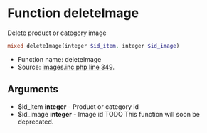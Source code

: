 Function deleteImage
===========================

Delete product or category image



```php
mixed deleteImage(integer $id_item, integer $id_image)
```

* Function name: deleteImage
* Source: [images.inc.php line 349](https://github.com/PrestaShop/PrestaShop/blob/1.5.0.2/images.inc.php#L349).

Arguments
---------

* $id_item **integer** - Product or category id
* $id_image **integer** - Image id
TODO This function will soon be deprecated.

